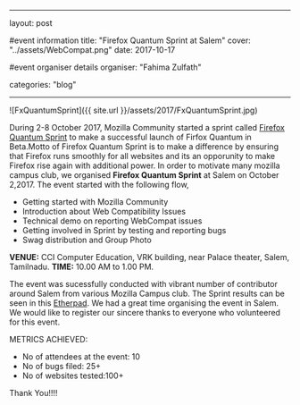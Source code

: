 
---
layout: post

#event information
title:  "Firefox Quantum Sprint at Salem"
cover: "../assets/WebCompat.png"
date:   2017-10-17

#event organiser details
organiser: "Fahima Zulfath"

categories: "blog"

---
 ![FxQuantumSprint]({{ site.url }}/assets/2017/FxQuantumSprint.jpg)
        
During 2-8 October 2017, Mozilla Community started a sprint called [Firefox Quantum Sprint](https://firefoxsprint.mozilla.community/) to make a successful launch of Firfox Quantum in Beta.Motto of Firefox Quantum Sprint is to make a difference by ensuring that Firefox runs smoothly for all websites and its an opporunity to make Firefox rise again with additional power. In order to motivate many mozilla campus club, we organised **Firefox Quantum Sprint** at Salem on October 2,2017. The event started with the following flow,
        

        
* Getting started with Mozilla Community
* Introduction about Web Compatibility Issues
* Technical demo on reporting WebCompat issues
* Getting involved in Sprint by testing and reporting bugs
* Swag distribution and Group Photo

**VENUE:** CCI Computer Education, VRK building, near Palace theater, Salem, Tamilnadu.
**TIME:** 10.00 AM to 1.00 PM.

The event was sucessfully conducted with vibrant number of contributor around Salem from various Mozilla Campus club. The Sprint results can be seen in this [Etherpad](https://public.etherpad-mozilla.org/p/Firefox_Quantum_Sprint_-_Salem). We had a great time organising the event in Salem. We would like to register our sincere thanks to everyone who volunteered for this event.
         
METRICS ACHIEVED:
* No of attendees at the event: 10
* No of bugs filed: 25+
* No of websites tested:100+

Thank You!!!!
